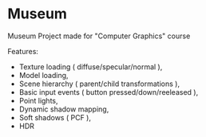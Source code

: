 # Museum
Museum Project made for "Computer Graphics" course

Features:
- Texture loading ( diffuse/specular/normal ),
- Model loading,
- Scene hierarchy ( parent/child transformations ),
- Basic input events ( button pressed/down/reeleased ),
- Point lights,
- Dynamic shadow mapping,
- Soft shadows ( PCF ),
- HDR
